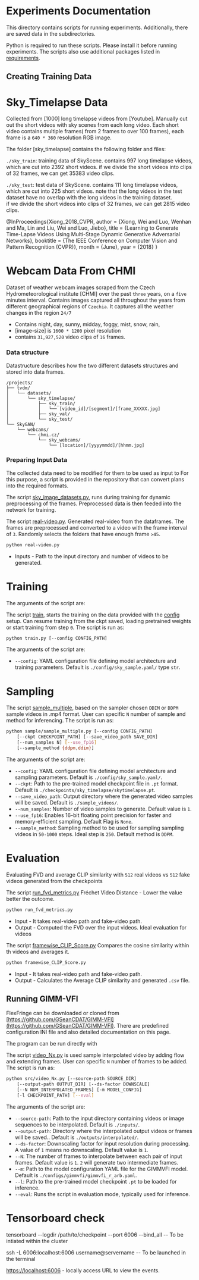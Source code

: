 # Experiments Documentation

This directory contains scripts for running experiments.
Additionally, there are saved data in the subdirectories.

Python is required to run these scripts.
Please install it before running experiments.
The scripts also use additional packages listed in [requirements](requirements.txt).

## Creating Training Data 

# Sky_Timelapse Data

Collected from [1000] long timelapse videos from [Youtube]. Manually cut out the short videos with sky scenes from each long video.
Each short video contains multiple frames( from 2 frames to over 100 frames), each frame is a `640 * 360` resolution RGB image. 

The folder [sky_timelapse] contains the following folder and files:

`./sky_train`: training data of SkyScene. 
	contains 997 long timelapse videos, which are cut into 2392 short videos. 
	if we divide the short videos into clips of 32 frames, we can get 35383 video clips. 

`./sky_test`: test data of SkyScene. 
	contains 111 long timelapse videos, which are cut into 225 short videos. 
	note that the long videos in the test dataset have no overlap with the long videos in the training dataset.  
	if we divide the short videos into clips of 32 frames, we can get 2815 video clips. 

@InProceedings{Xiong_2018_CVPR,
author = {Xiong, Wei and Luo, Wenhan and Ma, Lin and Liu, Wei and Luo, Jiebo},
title = {Learning to Generate Time-Lapse Videos Using Multi-Stage Dynamic Generative Adversarial Networks},
booktitle = {The IEEE Conference on Computer Vision and Pattern Recognition (CVPR)},
month = {June},
year = {2018}
}

# Webcam Data From CHMI

Dataset of weather webcam images scraped from the Czech Hydrometeorological institute [CHMI] over the past `three` years, on a `five` minutes interval.
Contains images captured all throughout the years from different geographical regions of `Czechia`.
It captures all the weather changes in the region `24/7` 

- Contains night, day, sunny, midday, foggy, mist, snow, rain, 
- [image-size] is `1600 * 1200` pixel resolution
- contains `31,927,520` video clips of `16` frames.

### Data structure

Datastructure describes how the two different datasets structures and stored into data frames.
```
/projects/
├── tvdm/
│   └── datasets/
│       └── sky_timelapse/
│           ├── sky_train/
│           │   └── [video_id]/[segment]/[frame_XXXXX.jpg]
│           ├── sky_val/
│           └── sky_test/
└── SkyGAN/
    └── webcams/
        └── chmi.cz/
            └── sky_webcams/
                └── [location]/[yyyymmdd]/[hhmm.jpg]

```
### Preparing Input Data

The collected data need to be modified for them to be used as input to 
For this purpose, a script is provided in the repository that can convert plans into the required formats.

The script [sky_image_datasets.py](sky_image_datasets.py), runs during training for dynamic preprocessing of the frames.
Preprocessed data is then feeded into the network for training.

The script [real-video.py](real-video.py). Generated real-video from the dataframes.
The frames are preprocessed and converted to a video with the frame interval of `3`.
Randomly selects the folders that have enough frame `>45`.

``` sh
python real-video.py
```
- Inputs - Path to the input directory and number of videos to be generated.
# Training

The arguments of the script are:

The script [train](train.py), starts the training on the data provided with the [config](config.yaml) setup.
Can resume training from the ckpt saved, loading pretrained weights or start training from step `0`.
The script is run as:
``` sh
python train.py [--config CONFIG_PATH] 
```
The arguments of the script are:
- `--config`: YAML configuration file defining model architecture and training parameters. Default is `./config/sky_sample.yaml/` type `str`.



# Sampling

The script [sample_multiple](sample_multiple.py), based on the sampler chosen `DDIM` or `DDPM`
sample videos in .mp4 format.
User can specific `N` number of sample and method for inferencing.
The script is run as:
``` sh
python sample/sample_multiple.py [--config CONFIG_PATH] 
    [--ckpt CHECKPOINT_PATH] [--save_video_path SAVE_DIR] 
    [--num_samples N] [--use_fp16] 
    [--sample_method {ddpm,ddim}]
```
The arguments of the script are:
- `--config`: YAML configuration file defining model architecture and sampling parameters. Default is `./config/sky_sample.yaml/`.
- `--ckpt`: Path to the pre-trained model checkpoint file in `.pt` format. Default is `./checkpoints/sky_timelapse/skytimelapse.pt`.
- `--save_video_path`: Output directory where the generated video samples will be saved. Default is `./sample_videos/`.
- `--num_samples`: Number of video samples to generate. Default value is `1`.
- `--use_fp16`: Enables 16-bit floating point precision for faster and memory-efficient sampling. Default Flag is `None`.
- `--sample_method`: Sampling method to be used for sampling sampling videos in `50-1000` steps. Ideal step is `250`. Default method is `DDPM`.


# Evaluation
Evaluating FVD and average CLIP similarity with `512` real videos vs `512` fake videos generated from the checkpoints

The script [run_fvd_metrics.py](run_fvd_metrics.py)
Fréchet Video Distance - Lower the value better the outcome.
``` sh
python run_fvd_metrics.py  
```
- Input - It takes real-video path and fake-video path.
- Output - Computed the FVD over the input videos. Ideal evaluation for videos

The script [framewise_CLIP_Score.py](framewise_CLIP_Score.py)
Compares the cosine similarity within th videos and averages it.
``` sh
python framewise_CLIP_Score.py
```
- Input - It takes real-video path and fake-video path.
- Output - Calculates the Average CLIP similarity and generated `.csv` file.

## Running GIMM-VFI 

FlexFringe can be downloaded or cloned from
[https://github.com/GSeanCDAT/GIMM-VFI](https://github.com/GSeanCDAT/GIMM-VFI).
There are predefined configuration INI file and also detailed documentation on this page.

The program can be run directly with

The script [video_Nx.py](video_Nx.py) is used sample interpolated video by adding flow and extending frames.
User can specific `N` number of frames to be added.
The script is run as:
``` sh
python src/video_Nx.py [--source-path SOURCE_DIR] 
    [--output-path OUTPUT_DIR] [--ds-factor DOWNSCALE] 
    [--N NUM_INTERPOLATED_FRAMES] [-m MODEL_CONFIG] 
    [-l CHECKPOINT_PATH] [--eval]
```
The arguments of the script are:
- `--source-path`: Path to the input directory containing videos or image sequences to be interpolated. Default is `./inputs/`.
- `--output-path`: Directory where the interpolated output videos or frames will be saved.. Default is `./outputs/interpolated/`.
- `--ds-factor`: Downscaling factor for input resolution during processing. A value of `1` means no downscaling. Default value is `1`.
- `--N`: The number of frames to interpolate between each pair of input frames. Default value is `1`. `2` will generate two intermediate frames.
- `--m`: Path to the model configuration YAML file for the GIMMVFI model. Default is `./configs/gimmvfi/gimmvfi_r_arb.yaml`.
- `--l`: Path to the pre-trained model checkpoint `.pt` to be loaded for inference.
- `--eval`: Runs the script in evaluation mode, typically used for inference.


# Tensorboard check 

tensorboard --logdir /path/to/checkpoint --port 6006 --bind_all -- To be intiated within the cluster

ssh -L 6006:localhost:6006 username@servername  -- To be launched in the terminal

[https://localhost:6006](https://localhost:6006) - locally access URL to view the events.
